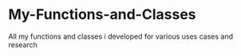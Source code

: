 # My-Functions-and-Classes
All my functions and classes i developed for various uses cases and research
